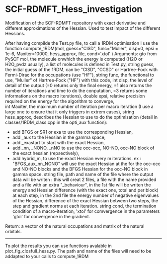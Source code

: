 # SCF-RDMFT_Hess_investigation
Modification of the SCF-RDMFT repository with exact derivative and different approximations of the Hessian. Used to test impact of the different Hessians.

After having compilde the Test.py file, to call a 1RDM optimisation I use the function
compute_1RDM(mol, guess="CISD", func="Muller", disp=0, epsi = 1e-6, Maxiter=10000, 
                 hess_approx, file, cond='xtol' )
Arguments:
gto from PySCF mol, the molecule onwhich the energy is computed (H2O or H2O_pvdz usually), a list of molecules is defined in Test.py,
string guess, the initial guess of the 1RDM, can be "CISD", "CCSD" or Hartree-Fock with Fermi-Dirac for the occupations (use "HF"),
string func, the functional to use, "Muller" of Hartree-Fock ("HF") with this code,
int disp, the level of detail of the output (=0 returns only the final energy, =1 also returns the number of iterations and time to do the 
  conputation, =3 returns some informations on the macro iterations),
double epsi, relative precision required on the energy for the algorithm to converge,  
int Maxiter, the maximum number of iteration per macro iteration (I use a large one to ensure that it only triggers in extrem cases),
string hess_approx, describes the Hessian to use to do the optimisation (detail in classes/1RDM_class.cpp in the opti_aux function):
  - add BFGS or SR1 or exa to use the corresponding Hessian,
  - add _aux to the Hessian in the gamma space,
  - add _exastart to start with the exact Hessian,
  - add _nn, _NONO, _nNO to use the occ-occ, NO-NO, occ-NO block of the exact hessian (repsectively),
  - add hybrid_m, to use the exact Hessian every m iterations.
  ex : "BFGS_aux_nn_NONO" will use the exact Hessian at the for the occ-occ and NO-NO blocks and the BFGS Hessian for the occ-NO block in gamma space.
string file, path and name of the file where the output data will be writen :
  this will creat 2 files, a file with the name provided and a file with an extra "_behaviour",
  in the 1st file will be writen the energy and Hessian difference (with the exact one, total and per block) at each step,
  in the 2nd file the energy number of negative eigenvalues of the Hessian, difference of the exact Hessian between two steps, the step and gradient norms at each iteration.
string cond, the termination condition of a macro-iteration, 'xtol' for comvergence in the parameters 'gtol' for convergence in the gradient.

Return:
a vector of the natural occupations and matrix of the natural orbitals. 

----------------------------------------------------------------------------

To plot the results you can use functions avalable in plot_fig_closfull_hess.py.
The path and name of the files will need to be addapted to your calls to compute_1RDM
